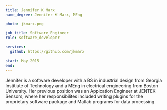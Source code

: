 ```yaml
---
title: Jennifer K Marx
name_degree: Jennifer K Marx, MEng

photo: jkmarx.png

job_title: Software Engineer
role: software_developer

services:
  github: https://github.com/jkmarx
  
start: May 2015
end: 
---
```

Jennifer is a software developer with a BS in industrial design from Georgia
Institiute of Technology and a MEng in electrical engineering from Boston
University. Her previous position was an Appication Engineer at
JENTEK Sensors, where her responsibilites included writing plugins for the
proprietary software package and Matlab programs for data processing.

